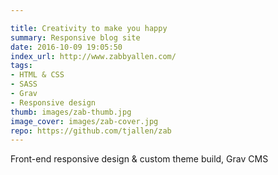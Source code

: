 ```yaml
---

title: Creativity to make you happy
summary: Responsive blog site
date: 2016-10-09 19:05:50
index_url: http://www.zabbyallen.com/
tags:
- HTML & CSS
- SASS
- Grav
- Responsive design
thumb: images/zab-thumb.jpg
image_cover: images/zab-cover.jpg
repo: https://github.com/tjallen/zab
---
```


Front-end responsive design & custom theme build, Grav CMS